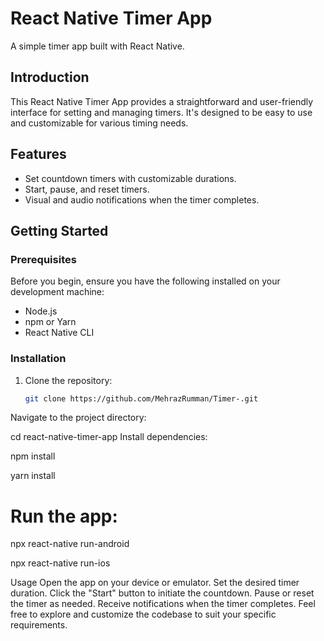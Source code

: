 


# React Native Timer App

A simple timer app built with React Native.



## Introduction

This React Native Timer App provides a straightforward and user-friendly interface for setting and managing timers. It's designed to be easy to use and customizable for various timing needs.

## Features

- Set countdown timers with customizable durations.
- Start, pause, and reset timers.
- Visual and audio notifications when the timer completes.

## Getting Started

### Prerequisites

Before you begin, ensure you have the following installed on your development machine:

- Node.js
- npm or Yarn
- React Native CLI

### Installation

1. Clone the repository:

   ```bash
   git clone https://github.com/MehrazRumman/Timer-.git
   ```
Navigate to the project directory:


cd react-native-timer-app
Install dependencies:


npm install

yarn install

# Run the app:

npx react-native run-android

npx react-native run-ios

Usage
Open the app on your device or emulator.
Set the desired timer duration.
Click the "Start" button to initiate the countdown.
Pause or reset the timer as needed.
Receive notifications when the timer completes.
Feel free to explore and customize the codebase to suit your specific requirements.




